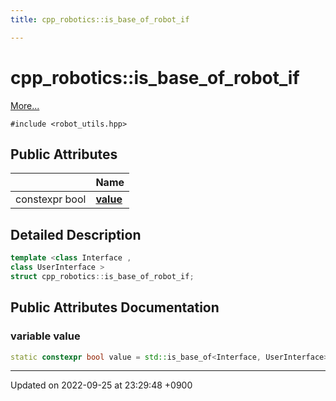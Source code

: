 ```yaml
---
title: cpp_robotics::is_base_of_robot_if

---
```


# cpp_robotics::is_base_of_robot_if



 [More...](#detailed-description)


`#include <robot_utils.hpp>`

## Public Attributes

|                | Name           |
| -------------- | -------------- |
| constexpr bool | **[value](/cpp_robotics/doxybook/Classes/structcpp__robotics_1_1is__base__of__robot__if/#variable-value)**  |

## Detailed Description

```cpp
template <class Interface ,
class UserInterface >
struct cpp_robotics::is_base_of_robot_if;
```

## Public Attributes Documentation

### variable value

```cpp
static constexpr bool value = std::is_base_of<Interface, UserInterface>::value;
```


-------------------------------

Updated on 2022-09-25 at 23:29:48 +0900